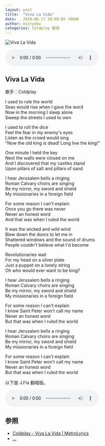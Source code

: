 ```yaml
---
layout: post
title:  "Viva La Vida"
date:   2018-06-17 20:08:05 +0800
author: mistydew
categories: Coldplay 歌詞
---
```

![Viva La Vida](https://raw.githubusercontent.com/mistydew/audio/master/cover/Viva%20La%20Vida.jpg)

<audio controls>
  <source src="https://raw.githubusercontent.com/mistydew/audio/master/Viva%20La%20Vida.mp3" type="audio/mpeg">
您的浏览器不支持 audio 元素。
</audio>

## Viva La Vida

歌手：Coldplay

I used to rule the world<br>
Seas would rise when I gave the word<br>
Now in the morning I sleep alone<br>
Sweep the streets I used to own

I used to roll the dice<br>
Feel the fear in my enemy's eyes<br>
Listen as the crowd would sing<br>
"Now the old king is dead! Long live the king!"

One minute I held the key<br>
Next the walls were closed on me<br>
And I discovered that my castles stand<br>
Upon pillars of salt and pillars of sand

I hear Jerusalem bells a ringing<br>
Roman Calvary choirs are singing<br>
Be my mirror, my sword and shield<br>
My missionaries in a foreign field

For some reason I can't explain<br>
Once you go there was never<br>
Never an honest word<br>
And that was when I ruled the world

It was the wicked and wild wind<br>
Blew down the doors to let me in<br>
Shattered windows and the sound of drums<br>
People couldn't believe what I'd become

Revolutionaries wait<br>
For my head on a silver plate<br>
Just a puppet on a lonely string<br>
Oh who would ever want to be king?

I hear Jerusalem bells a ringing<br>
Roman Calvary choirs are singing<br>
Be my mirror, my sword and shield<br>
My missionaries in a foreign field

For some reason I can't explain<br>
I know Saint Peter won't call my name<br>
Never an honest word<br>
But that was when I ruled the world

I hear Jerusalem bells a ringing<br>
Roman Calvary choirs are singing<br>
Be my mirror, my sword and shield<br>
My missionaries in a foreign field

For some reason I can't explain<br>
I know Saint Peter won't call my name<br>
Never an honest word<br>
But that was when I ruled the world

以下是 J.Fla 翻唱版。

<audio controls>
  <source src="https://raw.githubusercontent.com/mistydew/audio/master/Viva%20la%20Vida(cover%20by%20J.Fla).mp3" type="audio/mpeg">
您的浏览器不支持 audio 元素。
</audio>

## 参照
* [Coldplay - Viva La Vida \| MetroLyrics](http://www.metrolyrics.com/viva-la-vida-lyrics-coldplay.html)
* [...](https://github.com/mistydew)

